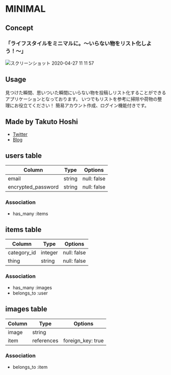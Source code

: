 # MINIMAL
## Concept
### 「ライフスタイルをミニマルに。〜いらない物をリスト化しよう！〜」
![スクリーンショット 2020-04-27 11 11 57](https://user-images.githubusercontent.com/59508944/80783538-153ecc80-8bb5-11ea-8e7a-f1231f95410b.png)

## Usage

見つけた瞬間、思いついた瞬間にいらない物を投稿しリスト化することができるアプリケーションとなっております。
いつでもリストを参考に掃除や荷物の整理にお役立てください！
簡易アカウント作成、ログイン機能付きです。

## Made by Takuto Hoshi
- [Twitter](https://twitter.com/takuto_44)
- [Blog](http://takuto44.hatenablog.com)

## users table

|Column|Type|Options|
|------|----|-------|
|email|string|null: false|
|encrypted_password|string|null: false|

### Association
- has_many :items

## items table

|Column|Type|Options|
|------|----|-------|
|category_id|integer|null: false|
|thing|string|null: false|

### Association
- has_many :images
- belongs_to :user

## images table

|Column|Type|Options|
|------|----|-------|
|image|string|
|item|references|foreign_key: true|

### Association
- belongs_to :item